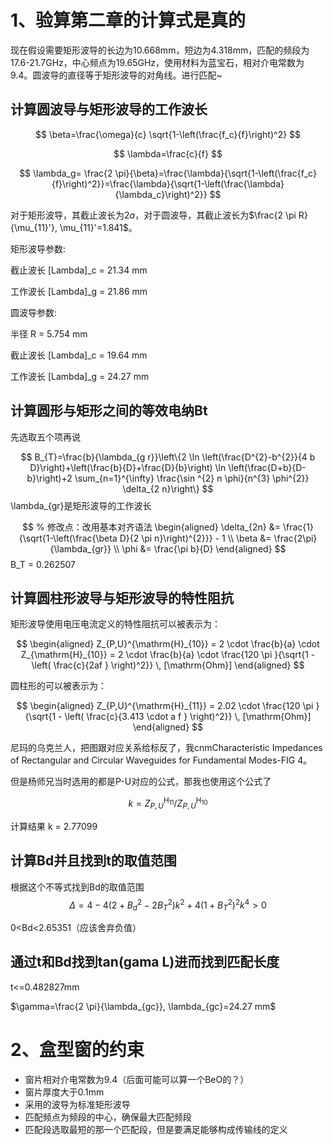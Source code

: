 # 1、验算第二章的计算式是真的
现在假设需要矩形波导的长边为10.668mm，短边为4.318mm，匹配的频段为17.6-21.7GHz，中心频点为19.65GHz，使用材料为蓝宝石，相对介电常数为9.4。圆波导的直径等于矩形波导的对角线。进行匹配~
## 计算圆波导与矩形波导的工作波长
$$
\beta=\frac{\omega}{c} \sqrt{1-\left(\frac{f_c}{f}\right)^2}
$$

$$
 \lambda=\frac{c}{f}
$$

$$
\lambda_g= \frac{2 \pi}{\beta}=\frac{\lambda}{\sqrt{1-\left(\frac{f_c}{f}\right)^2}}=\frac{\lambda}{\sqrt{1-\left(\frac{\lambda}{\lambda_c}\right)^2}}
$$

对于矩形波导，其截止波长为$2a$，对于圆波导，其截止波长为$\frac{2 \pi R}{\mu_{11}'}, \mu_{11}'=1.841$。

矩形波导参数:

截止波长 \[Lambda]_c = 21.34 mm

工作波长 \[Lambda]_g = 21.86 mm


圆波导参数:

半径 R = 5.754 mm

截止波长 \[Lambda]_c = 19.64 mm

工作波长 \[Lambda]_g = 24.27 mm
## 计算圆形与矩形之间的等效电纳Bt
先选取五个项再说

$$
B_{T}=\frac{b}{\lambda_{g r}}\left\{2 \ln \left(\frac{D^{2}-b^{2}}{4 b D}\right)+\left(\frac{b}{D}+\frac{D}{b}\right) \ln \left(\frac{D+b}{D-b}\right)+2 \sum_{n=1}^{\infty} \frac{\sin ^{2} n \phi}{n^{3} \phi^{2}} \delta_{2 n}\right\}
$$
\lambda_{gr}是矩形波导的工作波长

$$  % 修改点：改用基本对齐语法
\begin{aligned}
\delta_{2n} &= \frac{1}{\sqrt{1-\left(\frac{\beta D}{2 \pi n}\right)^{2}}} - 1 \\
\beta &= \frac{2\pi}{\lambda_{gr}} \\
\phi &= \frac{\pi b}{D}
\end{aligned}
$$
B_T = 0.262507

## 计算圆柱形波导与矩形波导的特性阻抗
矩形波导使用电压电流定义的特性阻抗可以被表示为：

$$
\begin{aligned}
Z_{P,U}^{\mathrm{H}_{10}} = 2 \cdot \frac{b}{a} \cdot Z_{\mathrm{H}_{10}} = 2 \cdot \frac{b}{a} \cdot \frac{120 \pi }{\sqrt{1 - \left( \frac{c}{2af } \right)^2}} \, [\mathrm{Ohm}]
\end{aligned}
$$

圆柱形的可以被表示为：

$$
\begin{aligned}
    Z_{P,U}^{\mathrm{H}_{11}} = 2.02 \cdot \frac{120 \pi }{\sqrt{1 - \left( \frac{c}{3.413 \cdot a f } \right)^2}} \, [\mathrm{Ohm}]
\end{aligned}
$$

尼玛的乌克兰人，把图跟对应关系给标反了，我cnmCharacteristic Impedances of Rectangular and  Circular Waveguides for Fundamental Modes-FIG 4。

但是杨师兄当时选用的都是P-U对应的公式，那我也使用这个公式了

$$k = Z_{P,U}^{\mathrm{H}_{11}}/Z_{P,U}^{\mathrm{H}_{10}} $$

计算结果 k = 2.77099

## 计算Bd并且找到t的取值范围
根据这个不等式找到Bd的取值范围
$$
    \Delta = 4 - 4 (2 + B_{d}^2 - 2 B_{T}^2) k^2 + 4 (1 + B_{T}^2)^2 k^4>0
$$

0<Bd<2.65351（应该舍弃负值）
## 通过t和Bd找到tan(gama L)进而找到匹配长度
t<=0.482827mm

$\gamma=\frac{2 \pi}{\lambda_{gc}}, \lambda_{gc}=24.27 mm$

# 2、盒型窗的约束
- 窗片相对介电常数为9.4（后面可能可以算一个BeO的？）
- 窗片厚度大于0.1mm
- 采用的波导为标准矩形波导
- 匹配频点为频段的中心，确保最大匹配频段
- 匹配段选取最短的那一个匹配段，但是要满足能够构成传输线的定义